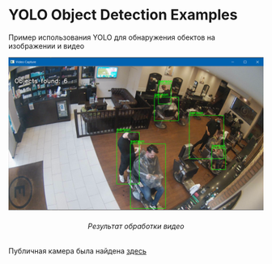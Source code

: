 # YOLO Object Detection Examples
Пример использования YOLO для обнаружения обектов на изображении и видео

![REALTIME VIDEO DETECTION RESULT](assets/video_detection_result.png) 
<h6 align="center">Результат обработки видео</h6>

Публичная камера была найдена [здесь](https://www.insecam.org/en/bytag/Barbershop/)
